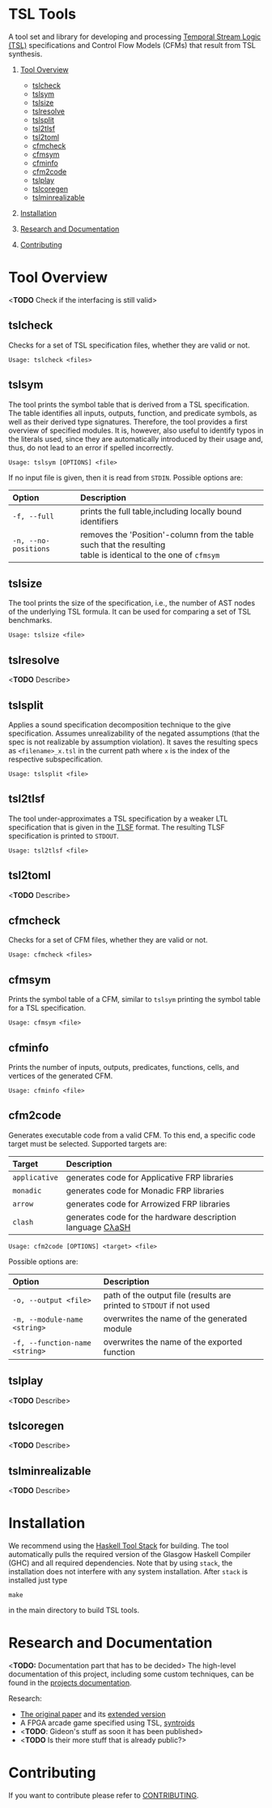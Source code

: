 # TSL Tools

A tool set and library for developing and processing [Temporal Stream Logic
(TSL)](https://www.react.uni-saarland.de/publications/FKPS19a.html)
specifications and Control Flow Models (CFMs) that result from TSL
synthesis. 

1. [Tool Overview](#tool-overview)
    * [tslcheck](#tslcheck)
    * [tslsym](#tslsym)
    * [tslsize](#tslsize)
    * [tslresolve](#tslresolve)
    * [tslsplit](#tslsplit)
    * [tsl2tlsf](#tsl2tlsf)
    * [tsl2toml](#tsl2toml)
    * [cfmcheck](#cfmcheck)
    * [cfmsym](#cfmsym)
    * [cfminfo](#cfminfo)
    * [cfm2code](#cfm2code)
    * [tslplay](#tslplay)
    * [tslcoregen](#tslcoregen)
    * [tslminrealizable](#tslminrealizable)

2. [Installation](#installation)
3. [Research and Documentation](#research-and-documentation)
4. [Contributing]()

# Tool Overview

<**TODO** Check if the interfacing is still valid>

## tslcheck

Checks for a set of TSL specification files, whether they are valid or not.

`Usage: tslcheck <files>`

## tslsym

The tool prints the symbol table that is derived from a TSL
specification. The table identifies all inputs, outputs, function, and
predicate symbols, as well as their derived type signatures. Therefore,
the tool provides a first overview of specified modules. It is,
however, also useful to identify typos in the literals used, since they
are automatically introduced by their usage and, thus, do not lead to
an error if spelled incorrectly.

`Usage: tslsym [OPTIONS] <file>`

If no input file is given, then it is read from `STDIN`. Possible
options are:

|Option|Description|
|:-|:-|
| `-f, --full` | prints the full table,including locally bound identifiers |
| `-n, --no-positions` | removes the 'Position'-column from the table such that the resulting </br> table is identical to the one of `cfmsym` |


## tslsize

The tool prints the size of the specification, i.e., the number of AST
nodes of the underlying TSL formula. It can be used for comparing a
set of TSL benchmarks.

`Usage: tslsize <file>`

## tslresolve

<**TODO** Describe>


## tslsplit

Applies a sound specification decomposition technique to the give specification.
Assumes unrealizability of the negated assumptions (that the spec is not
realizable by assumption violation). It saves the resulting specs as
`<filename>_x.tsl` in the current path where `x` is the index of the respective
subspecification.

`Usage: tslsplit <file>`

## tsl2tlsf

The tool under-approximates a TSL specification by a weaker LTL
specification that is given in the [TLSF](https://arxiv.org/abs/1604.02284)
format. The resulting TLSF specification is printed to `STDOUT`.

`Usage: tsl2tlsf <file>`


## tsl2toml 

<**TODO** Describe>


## cfmcheck

Checks for a set of CFM files, whether they are valid or not.

`Usage: cfmcheck <files>`


## cfmsym

Prints the symbol table of a CFM, similar to `tslsym` printing the
symbol table for a TSL specification.

`Usage: cfmsym <file>`


## cfminfo

Prints the number of inputs, outputs, predicates, functions, cells,
and vertices of the generated CFM.

`Usage: cfminfo <file>`


## cfm2code

Generates executable code from a valid CFM. To this end, a specific
code target must be selected. Supported targets are:

| Target | Description |
|:-|:-|
| `applicative` | generates code for Applicative FRP libraries |
| `monadic` | generates code for Monadic FRP libraries |
| `arrow` | generates code for Arrowized FRP libraries |
| `clash` | generates code for the hardware description language [CλaSH](https://clash-lang.org/) |

`Usage: cfm2code [OPTIONS] <target> <file>`

Possible options are:

|Option|Description|
|:-|:-|
| `-o, --output <file>` | path of the output file (results are printed to `STDOUT` if not used |
| `-m, --module-name <string>` | overwrites the name of the generated module |
| `-f, --function-name <string>` | overwrites the name of the exported function |


## tslplay

<**TODO** Describe>


## tslcoregen

<**TODO** Describe>


## tslminrealizable

<**TODO** Describe>


# Installation

We recommend using the [Haskell Tool Stack](http://haskellstack.org/)
for building. The tool automatically pulls the required version of the 
Glasgow Haskell Compiler (GHC) and all required dependencies. Note that by 
using `stack`, the installation does not interfere with any system 
installation. After `stack` is installed just type

`make`

in the main directory to build TSL tools.

# Research and Documentation

<**TODO:** Documentation part that has to be decided> 
The high-level documentation of this project, including some custom techniques,
can be found in the [projects documentation](./doc/Documentation.md).

Research:
* [The original paper](https://www.react.uni-saarland.de/publications/FKPS19a.html)
  and its 
  [extended version](https://arxiv.org/abs/1712.00246)
* A FPGA arcade game specified using TSL, 
  [syntroids](https://www.react.uni-saarland.de/casestudies/syntroids/)
* <**TODO**: Gideon's stuff as soon it has been published>
* <**TODO** Is their more stuff that is already public?>

# Contributing

If you want to contribute please refer to [CONTRIBUTING](./CONTRIBUTING.md).
